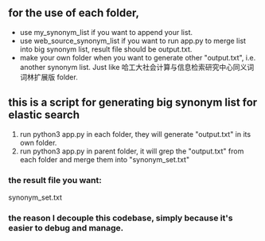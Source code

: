 ## for the use of each folder,

- use my_synonym_list if you want to append your list.
- use web_source_synonym_list if you want to run app.py to merge list into big synonym list, result file should be output.txt.
- make your own folder when you want to generate other "output.txt", i.e. another synonym list. Just like 哈工大社会计算与信息检索研究中心同义词词林扩展版 folder.

## this is a script for generating big synonym list for elastic search

1. run python3 app.py in each folder, they will generate "output.txt" in its own folder.
2. run python3 app.py in parent folder, it will grep the "output.txt" from each folder and merge them into "synonym_set.txt"

### the result file you want:

synonym_set.txt

### the reason I decouple this codebase, simply because it's easier to debug and manage.
